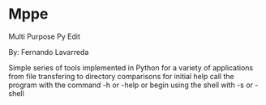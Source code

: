 # Mppe
Multi Purpose Py Edit

By: Fernando Lavarreda

Simple series of tools implemented in Python for a variety of applications from file transfering to directory comparisons
for initial help call the program with the command -h or -help or begin using the shell with -s or -shell
